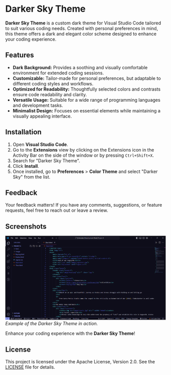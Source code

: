 # Darker Sky Theme

**Darker Sky Theme** is a custom dark theme for Visual Studio Code tailored to suit various coding needs. Created with personal preferences in mind, this theme offers a dark and elegant color scheme designed to enhance your coding experience.

## Features

- **Dark Background:** Provides a soothing and visually comfortable environment for extended coding sessions.
- **Customizable:** Tailor-made for personal preferences, but adaptable to different coding styles and workflows.
- **Optimized for Readability:** Thoughtfully selected colors and contrasts ensure code readability and clarity.
- **Versatile Usage:** Suitable for a wide range of programming languages and development tasks.
- **Minimalist Design:** Focuses on essential elements while maintaining a visually appealing interface.

## Installation

1. Open **Visual Studio Code**.
2. Go to the **Extensions** view by clicking on the Extensions icon in the Activity Bar on the side of the window or by pressing `Ctrl+Shift+X`.
3. Search for "Darker Sky Theme".
4. Click **Install**.
5. Once installed, go to **Preferences** > **Color Theme** and select "Darker Sky" from the list.

## Feedback

Your feedback matters! If you have any comments, suggestions, or feature requests, feel free to reach out or leave a review.

## Screenshots

![Editor Screenshot](screenshots/Html.png)
*Example of the Darker Sky Theme in action.*


Enhance your coding experience with the **Darker Sky Theme**!

## License

This project is licensed under the Apache License, Version 2.0. See the [LICENSE](License.txt) file for details.

